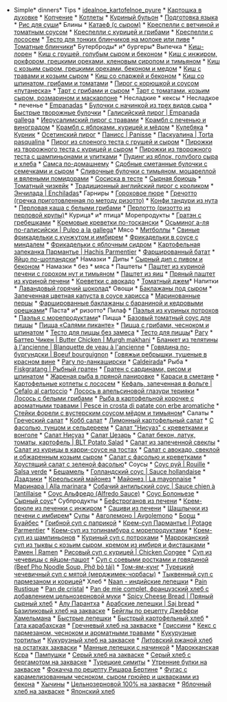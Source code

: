 * Simple* dinners* Tips  * [idealnoe_kartofelnoe_pyure](https://mars9n9.github.io/Tips/idealnoe_kartofelnoe_pyure.html)  * [Картошка в духовке](https://mars9n9.github.io/Tips/potato-baked.html)  * [Копчение](https://mars9n9.github.io/Tips/Копчение.html)  * [Котлеты](https://mars9n9.github.io/Tips/Котлеты.html)  * [Куриный бульон](https://mars9n9.github.io/Tips/chicken_broth.html)  * [Подготовка языка](https://mars9n9.github.io/Tips/preparation-tongue.html)  * [Рис для суши](https://mars9n9.github.io/Tips/rice.html)* Блины  * [Катаеф \(с сыром\)](https://mars9n9.github.io/Блины/kataef.html)  * [Креспелли с ветчиной и томатным соусом](https://mars9n9.github.io/Блины/crespelle-tomato-ham.html)  * [Креспелли с курицей и грибами](https://mars9n9.github.io/Блины/crespelle-chicken.html)  * [Креспелли с лососем](https://mars9n9.github.io/Блины/crespelle-salmon.html)  * [Тесто для тонких блинчиков на молоке или пиве](https://mars9n9.github.io/Блины/la_pate_a_crepes.html)  * [Томатные блинчики](https://mars9n9.github.io/Блины/crespelle-tomato.html)* Бутерброды* и* бургеры* Выпечка  * [Киш-лорен](https://mars9n9.github.io/Киш-лорен/ix.html)   * [Киш с грушей, голубым сыром и беконом](https://mars9n9.github.io/Киш-лорен/kish-s-grushei-golubym-syrom-i-bekonom.html)   * [Киш с инжиром, рокфором, грецкими орехами, кленовым сиропом и тимьяном](https://mars9n9.github.io/Киш-лорен/kish-s-inzharom-rokforom-greckimi-orekhami-klenovym-siropom-i-timyanom.html)   * [Киш с козьим сыром, грецкими орехами, беконом и медом](https://mars9n9.github.io/Киш-лорен/kish-s-kozim-syrom-greckimi-orekhami-bekonom-i-medom.html)   * [Киш с травами и козьим сыром](https://mars9n9.github.io/Киш-лорен/untitled.html)   * [Киш со спаржей и беконом](https://mars9n9.github.io/Киш-лорен/kish-so-sparzhei-i-bekonom.html)   * [Киш со шпинатом, грибами и томатами](https://mars9n9.github.io/Киш-лорен/syrnyi-kish-so-shpinatom-gribami-i-tomatami.html)   * [Пирог с корюшкой и соусом «путанеска»](https://mars9n9.github.io/Киш-лорен/pirog-s-koryushkoi-i-sousom-putaneska.html)   * [Тарт с грибами и сыром](https://mars9n9.github.io/Киш-лорен/tart-s-gribami-i-syrom.html)   * [Тарт с томатами, козьим сыром, розмарином и маскарпоне](https://mars9n9.github.io/Киш-лорен/tart-s-tomatami-kozim-syrom-rozmarinom-i-maskarpone.html)  * Несладкие  * кексы  * Несладкое  * печенье  * [Empanadas](https://mars9n9.github.io/Выпечка/empanadas.html)  * [Булочки с начинкой из трех видов сыра](https://mars9n9.github.io/Выпечка/bulochki-s-nachinkoj-iz-raznyx-syrov-i-masla.html)  * [Быстрые творожные булочки](https://mars9n9.github.io/Выпечка/tvorozhnie-bulochki.html)  * [Галисийский пирог \| Empanada gallega](https://mars9n9.github.io/Выпечка/galisiiskii-pirog-or-empanada-gallega.html)  * [Иерусалимский пирог с травами](https://mars9n9.github.io/Выпечка/herb-pie.html)  * [Крамбл с печенью и виноградом](https://mars9n9.github.io/Выпечка/krambl-s-pechenyu-i-vinogradom.html)  * [Крамбл с яблоками, курицей и мёдом](https://mars9n9.github.io/Выпечка/krambl-s-yablokami-kuritsei-i-myodom.html)  * [Кулебяка](https://mars9n9.github.io/Выпечка/kulebyaka.html)  * [Курник](https://mars9n9.github.io/Выпечка/kurnik.html)  * [Осетинский пирог](https://mars9n9.github.io/Выпечка/osetinsky-pirog.html)  * [Панисс \| Panisse](https://mars9n9.github.io/Выпечка/paniss-or-panisse.html)  * [Паскуалина \| Torta pasqualina](https://mars9n9.github.io/Выпечка/torta-pasculiana.html)  * [Пирог из слоеного теста с грушей и сыром](https://mars9n9.github.io/Выпечка/pirog_iz_sloenogo_testa_s_grushei_i_sirom.html)  * [Пирожки из творожного теста с курицей и сыром](https://mars9n9.github.io/Выпечка/pirozhki-iz-tvorozhnogo-testa-s-kuricei-i-syrom.html)  * [Пирожки из творожного теста с шампиньонами и улитками](https://mars9n9.github.io/Выпечка/pirozhki-iz-tvorozhnogo-testa-s-shampinonami-i-ulitkami.html)  * [Пудинг из яблок, голубого сыра и хлеба](https://mars9n9.github.io/Выпечка/pudding.html)  * [Самса по-домашнему](https://mars9n9.github.io/Выпечка/samsa-po-domashnemu.html)  * [Сдобные сметанные булочки с семечками и сыром](https://mars9n9.github.io/Выпечка/sdobnye-smetannye-bulochki-s-semechkami-i-syrom.html)  * [Сливочные булочки с тимьяном, моцареллой и вялеными помидорами](https://mars9n9.github.io/Выпечка/cream-bun-mozarella.html)  * [Сосиска в тесте](https://mars9n9.github.io/Выпечка/sosiska-testo.html)  * [Сырная бриошь](https://mars9n9.github.io/Выпечка/cheese-brioche.html)  * [Томатный чизкейк](https://mars9n9.github.io/Выпечка/tomatnyi-chizkeik.html)  * [Традиционный английский пирог с кроликом](https://mars9n9.github.io/Выпечка/traditsionnii-angliiskii-pirog-s-krolikom.html)  * [Энчилада \| Enchiladas](https://mars9n9.github.io/Выпечка/enchilada-or-enchiladas.html)* Гарниры  * [Гороховое пюре](https://mars9n9.github.io/Гарниры/gorokhovoe-pyure.html)  * [Гречотто \(гречка приготовленная по методу ризотто\)](https://mars9n9.github.io/Гарниры/grechotto.html)  * [Конфи тандури из нута](https://mars9n9.github.io/Гарниры/confit-chickpeas.html)  * [Перловая каша с белыми грибами](https://mars9n9.github.io/Гарниры/perlovaya-kasha-s-belymi-gribami.html)  * [Перлотто \(ризотто из перловой крупы\)](https://mars9n9.github.io/Гарниры/perlotto.html)* Курица* и* птица* Морепродукты  * [Гратэн с гребешками](https://mars9n9.github.io/Морепродукты/graten-s-grebeshkami.html)  * [Кремовые креветки по-тоскански](https://mars9n9.github.io/Морепродукты/creamy-tuscan-prawns.html)  * [Осьминог а-ля по-галисийски \| Pulpo a la gallega](https://mars9n9.github.io/Морепродукты/osminog-a-lya-po-galisiiski-or-pulpo-a-la-gallega.html)* Мясо  * [Митболлы](https://mars9n9.github.io/Митболлы/ix.html)   * [Свиные фрикадельки с кунжутом и имбирем](https://mars9n9.github.io/Митболлы/sesame-ginger-pork-meatballs.html)   * [Фрикадельки в соусе с миндалем](https://mars9n9.github.io/Митболлы/albondigas-en-salsa.html)   * [Фрикадельки с яблочным сидром](https://mars9n9.github.io/Митболлы/apple-cider-maple-meatballs.html)  * [Картофельная запеканка Пармантье \| Hachis Parmentier](https://mars9n9.github.io/Мясо/hachis_parmentier.html)  * [Фаршированный батат](https://mars9n9.github.io/Мясо/stuffed-sweet-potato.html)  * [Яйцо по-шотландски](https://mars9n9.github.io/Мясо/scottish-eggs.html)* Намазки  * Дипы   * [Сырный дип с пивом и беконом](https://mars9n9.github.io/Дипы/syrnyi-dip-s-pivom-i-bekonom.html)  * Намазки  * без  * мяса  * Паштеты   * [Паштет из куриной печени с горохом нут и тимьяном](https://mars9n9.github.io/Паштеты/pashtet_iz_kurinoi_pecheni_s_gorohom_nut_i_timyano.html)   * [Паштет из яиц](https://mars9n9.github.io/Паштеты/pashtet_iz_yaits.html)   * [Пряный паштет из куриной печени](https://mars9n9.github.io/Паштеты/pryanii_pashtet_iz_kurinoi_pecheni.html)  * [Креветки с авокадо](https://mars9n9.github.io/Намазки/avocado-shrimp.html)  * [Томатный джем](https://mars9n9.github.io/Намазки/tomato-jam.html)* Напитки  * [Лавандовый горячий шоколад](https://mars9n9.github.io/Напитки/lavandovyi-goryachii-shokolad.html)* Овощи  * [Баклажаны под сыром](https://mars9n9.github.io/Овощи/baklazani-pod-sirom.html)  * [Запеченная цветная капуста в соусе харисса](https://mars9n9.github.io/Овощи/cauliflower.html)  * [Маринованные перцы](https://mars9n9.github.io/Овощи/peppers-marinated.html)  * [Фаршированные баклажаны с бараниной и кедровыми орешками](https://mars9n9.github.io/Овощи/stuffed-aubergine.html)* Паста* и* ризотто* Пилаф  * [Паэлья из куриных потрохов](https://mars9n9.github.io/Пилаф/paella-kurica.html)  * [Паэлья с морепродуктами](https://mars9n9.github.io/Пилаф/paella.html)* Пицца  * [Базовый томатный соус для пиццы](https://mars9n9.github.io/Пицца/bazovyi-tomatnyi-sous-dlya-piccy.html)  * [Пицца «Салями пиканте»](https://mars9n9.github.io/Пицца/pizza-salami.html)  * [Пицца с грибами, чесноком и шпинатом](https://mars9n9.github.io/Пицца/mushroom-garlic-spinach-pizza.html)  * [Тесто для пиццы без замеса](https://mars9n9.github.io/Пицца/testo-bez-zamesa.html)  * [Тесто для пиццы](https://mars9n9.github.io/Пицца/testo-dlya-piccy.html)* [Рагу](https://mars9n9.github.io/Рагу/ix.html)  * [Баттер Чикен \| Butter Chicken \| Murgh makhani](https://mars9n9.github.io/Рагу/butter_chicken.html)  * [Бланкет из телятины à l'ancienne \| Blanquette de veau à l'ancienne](https://mars9n9.github.io/Рагу/blanquette_de_veau_a_lancienne.html)  * [Говядина по-бургундски \| Boeuf bourguignon](https://mars9n9.github.io/Рагу/boeuf_bourguignon.html)  * [Говяжьи ребрышки, тушеные в красном вине](https://mars9n9.github.io/Рагу/red-wine-braised-short-ribs.html)  * [Рагу по-ланкаширски](https://mars9n9.github.io/Рагу/lancashire-hotpot.html)  * [Сaldeirada](https://mars9n9.github.io/Рагу/caldeira.html)* Рыба  * [Fiskgratang  \| Рыбный гратен](https://mars9n9.github.io/Рыба/Fiskgratang.html)  * [Гратен с сардинами, рисом и шпинатом](https://mars9n9.github.io/Рыба/graten-s-sardinami-risom-i-shpinatom.html)  * [Жареная рыба в пряной панировке](https://mars9n9.github.io/Рыба/zharenaya_riba_v_pryanoi_panirovke.html)  * [Караси в сметане](https://mars9n9.github.io/Рыба/karasi-v-smetane.html)  * [Картофельные котлеты с лососем](https://mars9n9.github.io/Рыба/kartofelnye-kotlety-s-lososem.html)  * [Кефаль, запеченная в фольге \| Cefalo al cartoccio](https://mars9n9.github.io/Рыба/kefal-zapechennaya-v-folge-or-cefalo-al-cartoccio.html)  * [Лосось в апельсиновой глазури терияки](https://mars9n9.github.io/Рыба/salmon_with_orange_teriyaki_glaze.html)  * [Лосось с белыми грибами](https://mars9n9.github.io/Рыба/losos-s-belymi-gribami.html)  * [Рыба в картофельной корочке с ароматными травами \| Pesce in crosta di patate con erbe aromatiche](https://mars9n9.github.io/Рыба/ryba-v-kartofelnoi-korochke-s-aromatnymi-travami-or-pesce-in-crosta-di-patate-con-erbe-aromatiche.html)  * [Стейки форели с вустерским соусом,мёдом и тимьяном](https://mars9n9.github.io/Рыба/steiki-foreli-s-vusterskim-sousommyodom-i-timyanom.html)* Салаты  * [Греческий салат](https://mars9n9.github.io/Салаты/grecheskii_salat.html)  * [Кобб салат](https://mars9n9.github.io/Салаты/cobb.html)  * [Лимонный картофельный салат](https://mars9n9.github.io/Салаты/limonnii_kartofelnii_salat.html)  * [С фасолью, тунцом и сельдереем](https://mars9n9.github.io/Салаты/butter-bean-tuna-and-celery-salad.html)  * [Салат "Нисуаз" с креветками и вонголе](https://mars9n9.github.io/Салаты/nicoise-vongole.html)  * [Салат Нисуаз](https://mars9n9.github.io/Салаты/nicoise.html)  * [Салат Цезарь](https://mars9n9.github.io/Салаты/cezar.html)  * [Салат бекон, латук, томаты, картофель \| BLT Potato Salad](https://mars9n9.github.io/Салаты/blt-potato.html)  * [Салат из запеченной свеклы](https://mars9n9.github.io/Салаты/beetroot-salad.html)  * [Салат из курицы в карри-соусе на тостах](https://mars9n9.github.io/Салаты/salat_iz_kuritsi_v_karri-souse_na_tostah.html)  * [Салат с авокадо, свеклой и обжаренным козьим сыром](https://mars9n9.github.io/Салаты/salat-s-avokado-svekloi-i-obzharennim-kozim-sirom.html)  * [Салат с фасолью и креветками](https://mars9n9.github.io/Салаты/shrimp-bean.html)  * [Хрустящий салат с зеленой фасолью](https://mars9n9.github.io/Салаты/hrustyaschii_salat_s_zelenoi_fasolyu.html)* Соусы  * [Cоус руй \| Rouille](https://mars9n9.github.io/Соусы/rouille.html)  * [Salsa verde](https://mars9n9.github.io/Соусы/salsa_verde.html)  * [Бешамель](https://mars9n9.github.io/Соусы/besciamella.html)  * [Голландский соус \| Sauce hollandaise](https://mars9n9.github.io/Соусы/sauce_hollandaise.html)  * [Дзадзики](https://mars9n9.github.io/Соусы/dzadzyki.html)  * [Креольский майонез](https://mars9n9.github.io/Соусы/kreolskii_maionez.html)  * [Майонез \| La mayonnaise](https://mars9n9.github.io/Соусы/la_mayonnaise.html)  * [Маринара \| Alla marinara](https://mars9n9.github.io/Соусы/marinara.html)  * [Собачий антильский соус \| Sauce chien à l’antillaise](https://mars9n9.github.io/Соусы/sobachii_antilskii_sous.html)  * [Соус Альфредо \(Alfredo Sauce\)](https://mars9n9.github.io/Соусы/sous_alfredo.html)  * [Соус Болоньезе](https://mars9n9.github.io/Соусы/sous_boloneze.html)  * [Сырный соус](https://mars9n9.github.io/Соусы/cheese.html)* Субпродукты  * [Бефстроганов из печени](https://mars9n9.github.io/Субпродукты/befstroganov-iz-pecheni.html)  * [Крем-брюле из печенки с инжиром](https://mars9n9.github.io/Субпродукты/krem-bryule-iz-pechenki-s-inzhirom.html)  * [Сациви из печени](https://mars9n9.github.io/Субпродукты/sacivi-iz-pecheni.html)  * [Шашлычки из печени с имбирем](https://mars9n9.github.io/Субпродукты/shashlychki-iz-pecheni-s-imbirem.html)* [Супы](https://mars9n9.github.io/Супы/ix.html)  * [Авголемоно \| Avgolemono](https://mars9n9.github.io/Супы/avgolemono.html)  * [Борщ](https://mars9n9.github.io/Супы/borshch.html)  * [Буайбес](https://mars9n9.github.io/Супы/buaibes.html)  * [Грибной суп с паприкой](https://mars9n9.github.io/Супы/mushroom-paprika.html)  * [Крем-суп Пармантье \| Potage Parmentier](https://mars9n9.github.io/Супы/potage_parmentier.html)  * [Крем-суп из топинамбура с морепродуктами](https://mars9n9.github.io/Супы/krem-sup-iz-topinambura-s-moreproduktami.html)  * [Крем-суп из шампиньонов](https://mars9n9.github.io/Супы/krem-sup_iz_shampinonov.html)  * [Куриный суп с потрохами](https://mars9n9.github.io/Супы/kurinaja-lapsha-s-potrohami.html)  * [Марроканский суп из тыквы с козьим сыром, кремом из имбиря и фисташками](https://mars9n9.github.io/Супы/moroccan_butternut_squash_and_goat_cheese_soup.html)  * [Рамен \| Ramen](https://mars9n9.github.io/Супы/ramen.html)  * [Рисовый cуп с курицей \| Chicken Congee](https://mars9n9.github.io/Супы/chicken_congee.html)  * [Суп из чечевицы с яйцом-пашот](https://mars9n9.github.io/Супы/sup_iz_chechevitsi_s_yaitsom-pashot.html)  * [Суп с соевыми ростками и говядиной \(Beef Pho Noodle Soup, Phở bò tái\)](https://mars9n9.github.io/Супы/beef-pho-noodle.html)  * [Том-ям-кунг](https://mars9n9.github.io/Супы/tomyam.html)  * [Турецкий чечевичный суп с мятой \(мерджимек-чорбасы\)](https://mars9n9.github.io/Супы/turetskii_chechevichnii_sup_s_myatoi.html)  * [Тыквенный суп с пармезаном и корицей](https://mars9n9.github.io/Супы/tikvennii_sup_s_parmezanom_i_koritsei.html)* Хлеб  * [Naan - индийские лепешки](https://mars9n9.github.io/Хлеб/naan-indiiskie-lepeshki.html)  * [Pain Rustique](https://mars9n9.github.io/Хлеб/pain-rustique.html)  * [Pan de cristal](https://mars9n9.github.io/Хлеб/pan-de-cristal.html)  * [Pan de mie complet, французский хлеб с добавлением цельнозерновой муки](https://mars9n9.github.io/Хлеб/pan-de-mie-complet-francuzskii-khleb-s-dobavleniem-celnozernovoi-muki.html)  * [Spicy Cheese Bread \| Пряный сырный хлеб](https://mars9n9.github.io/Хлеб/spicy_cheese_bread.html)  * [Алу Парантха](https://mars9n9.github.io/Хлеб/alu-parantkha.html)  * [Арабские лепешки \| Saj bread](https://mars9n9.github.io/Хлеб/saj_bread.html)  * [Базиликовый хлеб на закваске](https://mars9n9.github.io/Хлеб/bazilikovyi-khleb.html)  * [Бейглы по рецепту Джеффри Хамельмана](https://mars9n9.github.io/Хлеб/beigly-po-receptu-dzheffri-khamelmana.html)  * [Быстрые лепешки](https://mars9n9.github.io/Хлеб/bistrie-lepeshki.html)  * [Быстрый картофельный хлеб](https://mars9n9.github.io/Хлеб/bistrii-kartofelnii-hleb.html)  * [Гата карабахская](https://mars9n9.github.io/Хлеб/gata-karabakhskaya.html)  * [Гречневый хлеб на закваске](https://mars9n9.github.io/Хлеб/grechnevyi-khleb-na-zakvaske.html)  * [Гриссини](https://mars9n9.github.io/Хлеб/grissini.html)  * [Кекс с пармезаном, чесноком и ароматными травами](https://mars9n9.github.io/Хлеб/keks_s_parmezanom-_chesnokom_i_aromatnimi_travami.html)  * [Кукурузные тортильи](https://mars9n9.github.io/Хлеб/kukuruznye-tortili.html)  * [Кукурузный хлеб на закваске](https://mars9n9.github.io/Хлеб/kukuruznyi-khleb-na-zakvaske.html)  * [Литовский ржаной хлеб на остатках закваски](https://mars9n9.github.io/Хлеб/litovskii-rzhanoi-khleb-na-ostatkakh-zakvaski.html)  * [Манные лепешки с начинкой](https://mars9n9.github.io/Хлеб/mannye-lepeshki-s-nachinkoi.html)  * [Марокканская Ксра](https://mars9n9.github.io/Хлеб/marokkanskaya-ksra.html)  * [Пампушки](https://mars9n9.github.io/Хлеб/pampushki.html)  * [Серый хлеб на закваске](https://mars9n9.github.io/Хлеб/seryi-khleb-na-zakvaske.html)  * [Серый хлеб с бергамотом на закваске](https://mars9n9.github.io/Хлеб/bergamot.html)  * [Турецкие симиты](https://mars9n9.github.io/Хлеб/tureckie-simity.html)  * [Утренние булки на закваске](https://mars9n9.github.io/Хлеб/utrennie-bulki.html)  * [Фокачча по рецепту Ришара Бертине](https://mars9n9.github.io/Хлеб/fokachcha-po-receptu-rishara-bertine.html)  * [Фугас с карамелизованным чесноком, сыром грюйер и шкварками из бекона](https://mars9n9.github.io/Хлеб/fugas-s-karamelizovannim-chesnokom-sirom-gryuier-i-shkvarkami-iz-bekona.html)  * [Хычины](https://mars9n9.github.io/Хлеб/hichini.html)  * [Цельнозерновой 100% на закваске](https://mars9n9.github.io/Хлеб/celnozernovoi-100.html)  * [Яблочный хлеб на закваске](https://mars9n9.github.io/Хлеб/yablochnyi-khleb-na-zakvaske.html)  * [Японский хлеб](https://mars9n9.github.io/Хлеб/jpn-bread.html)
